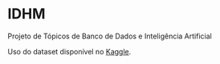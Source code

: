 # IDHM
Projeto de Tópicos de Banco de Dados e Inteligência Artificial

Uso do dataset disponível no [Kaggle](https://www.kaggle.com/BrasilComCenso/atlas-idhm-brasil-1991-2000-e-2010-lat-e-long).
